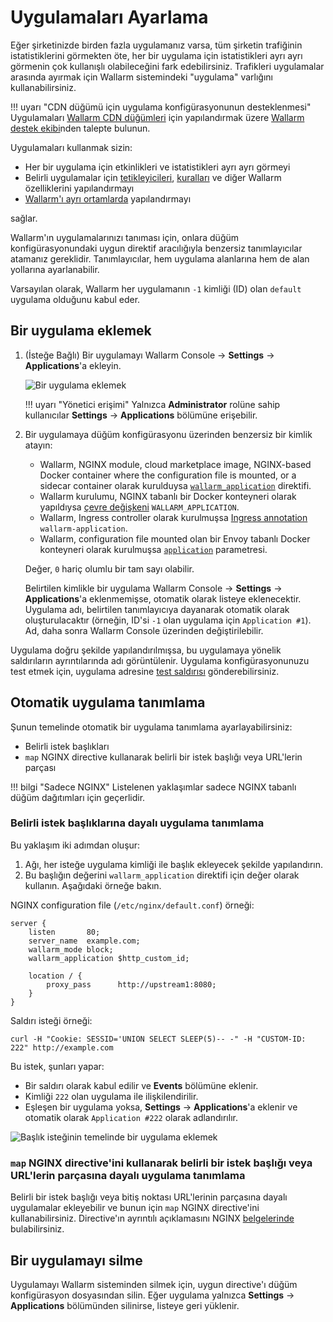 # Uygulamaları Ayarlama

Eğer şirketinizde birden fazla uygulamanız varsa, tüm şirketin trafiğinin istatistiklerini görmekten öte, her bir uygulama için istatistikleri ayrı ayrı görmenin çok kullanışlı olabileceğini fark edebilirsiniz. Trafikleri uygulamalar arasında ayırmak için Wallarm sistemindeki "uygulama" varlığını kullanabilirsiniz.

!!! uyarı "CDN düğümü için uygulama konfigürasyonunun desteklenmesi"
    Uygulamaları [Wallarm CDN düğümleri](../../installation/cdn-node.md) için yapılandırmak üzere [Wallarm destek ekibi](mailto:support@wallarm.com)nden talepte bulunun.

Uygulamaları kullanmak sizin:
  
* Her bir uygulama için etkinlikleri ve istatistikleri ayrı ayrı görmeyi
* Belirli uygulamalar için [tetikleyicileri](../triggers/triggers.md), [kuralları](../rules/rules.md) ve diğer Wallarm özelliklerini yapılandırmayı
* [Wallarm'ı ayrı ortamlarda](../../admin-en/configuration-guides/wallarm-in-separated-environments/how-wallarm-in-separated-environments-works.md) yapılandırmayı

sağlar.

Wallarm'ın uygulamalarınızı tanıması için, onlara düğüm konfigürasyonundaki uygun direktif aracılığıyla benzersiz tanımlayıcılar atamanız gereklidir. Tanımlayıcılar, hem uygulama alanlarına hem de alan yollarına ayarlanabilir.

Varsayılan olarak, Wallarm her uygulamanın `-1` kimliği (ID) olan `default` uygulama olduğunu kabul eder.

## Bir uygulama eklemek

1. (İsteğe Bağlı) Bir uygulamayı Wallarm Console → **Settings** → **Applications**'a ekleyin.

    ![Bir uygulama eklemek](../../images/user-guides/settings/configure-app.png)

    !!! uyarı "Yönetici erişimi"
        Yalnızca **Administrator** rolüne sahip kullanıcılar **Settings** → **Applications** bölümüne erişebilir.
2. Bir uygulamaya düğüm konfigürasyonu üzerinden benzersiz bir kimlik atayın:

    * Wallarm, NGINX module, cloud marketplace image, NGINX-based Docker container where the configuration file is mounted, or a sidecar container olarak kurulduysa [`wallarm_application`](../../admin-en/configure-parameters-en.md#wallarm_application) direktifi.
    * Wallarm kurulumu, NGINX tabanlı bir Docker konteyneri olarak yapıldıysa [çevre değişkeni](../../admin-en/installation-docker-en.md#run-the-container-passing-the-environment-variables) `WALLARM_APPLICATION`.
    * Wallarm, Ingress controller olarak kurulmuşsa [Ingress annotation](../../admin-en/configure-kubernetes-en.md#ingress-annotations) `wallarm-application`.
    * Wallarm, configuration file mounted olan bir Envoy tabanlı Docker konteyneri olarak kurulmuşsa [`application`](../../admin-en/configuration-guides/envoy/fine-tuning.md#basic-settings) parametresi.

    Değer, `0` hariç olumlu bir tam sayı olabilir.

    Belirtilen kimlikle bir uygulama Wallarm Console → **Settings** → **Applications**'a eklenmemişse, otomatik olarak listeye eklenecektir. Uygulama adı, belirtilen tanımlayıcıya dayanarak otomatik olarak oluşturulacaktır (örneğin, ID'si `-1` olan uygulama için `Application #1`). Ad, daha sonra Wallarm Console üzerinden değiştirilebilir.

Uygulama doğru şekilde yapılandırılmışsa, bu uygulamaya yönelik saldırıların ayrıntılarında adı görüntülenir. Uygulama konfigürasyonunuzu test etmek için, uygulama adresine [test saldırısı](../../admin-en/installation-check-operation-en.md#2-run-a-test-attack) gönderebilirsiniz.

## Otomatik uygulama tanımlama

Şunun temelinde otomatik bir uygulama tanımlama ayarlayabilirsiniz:

* Belirli istek başlıkları
* `map` NGINX directive kullanarak belirli bir istek başlığı veya URL'lerin parçası

!!! bilgi "Sadece NGINX"
    Listelenen yaklaşımlar sadece NGINX tabanlı düğüm dağıtımları için geçerlidir.

### Belirli istek başlıklarına dayalı uygulama tanımlama

Bu yaklaşım iki adımdan oluşur:

1. Ağı, her isteğe uygulama kimliği ile başlık ekleyecek şekilde yapılandırın.
1. Bu başlığın değerini `wallarm_application` direktifi için değer olarak kullanın. Aşağıdaki örneğe bakın.

NGINX configuration file (`/etc/nginx/default.conf`) örneği:

```
server {
    listen       80;
    server_name  example.com;
    wallarm_mode block;
    wallarm_application $http_custom_id;
    
    location / {
        proxy_pass      http://upstream1:8080;
    }
}    
```

Saldırı isteği örneği:

```
curl -H "Cookie: SESSID='UNION SELECT SLEEP(5)-- -" -H "CUSTOM-ID: 222" http://example.com
```

Bu istek, şunları yapar:

* Bir saldırı olarak kabul edilir ve **Events** bölümüne eklenir.
* Kimliği `222` olan uygulama ile ilişkilendirilir.
* Eşleşen bir uygulama yoksa, **Settings** → **Applications**'a eklenir ve otomatik olarak `Application #222` olarak adlandırılır.

![Başlık isteğinin temelinde bir uygulama eklemek](../../images/user-guides/settings/configure-app-auto-header.png)

### `map` NGINX directive'ini kullanarak belirli bir istek başlığı veya URL'lerin parçasına dayalı uygulama tanımlama 

Belirli bir istek başlığı veya bitiş noktası URL'lerinin parçasına dayalı uygulamalar ekleyebilir ve bunun için `map` NGINX directive'ini kullanabilirsiniz. Directive'ın ayrıntılı açıklamasını NGINX [belgelerinde](https://nginx.org/en/docs/http/ngx_http_map_module.html#map) bulabilirsiniz.

## Bir uygulamayı silme

Uygulamayı Wallarm sisteminden silmek için, uygun directive'ı düğüm konfigürasyon dosyasından silin. Eğer uygulama yalnızca **Settings** → **Applications** bölümünden silinirse, listeye geri yüklenir.